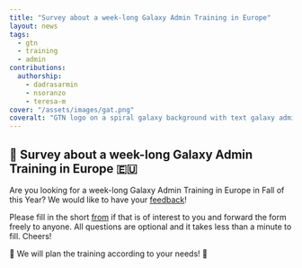 ```yaml
---
title: "Survey about a week-long Galaxy Admin Training in Europe"
layout: news
tags:
  - gtn
  - training
  - admin
contributions:
  authorship:
    - dadrasarmin
    - nsoranzo
    - teresa-m
cover: "/assets/images/gat.png"
coveralt: "GTN logo on a spiral galaxy background with text galaxy admin training"
---
```


## 🚀 Survey about a week-long Galaxy Admin Training in Europe 🇪🇺

Are you looking for a week-long Galaxy Admin Training in Europe in Fall of this Year? We would like to have your [feedback](https://docs.google.com/forms/d/e/1FAIpQLSed-4aY8bREeTFyrXyY37nCtw6UioNzPRGBLnFBR8CeXQaVBA/viewform)!

Please fill in the short [from](https://docs.google.com/forms/d/e/1FAIpQLSed-4aY8bREeTFyrXyY37nCtw6UioNzPRGBLnFBR8CeXQaVBA/viewform) if that is of interest to you and forward the form freely to anyone. All questions are optional and it takes less than a minute to fill. Cheers! 

🎉 We will plan the training according to your needs! 🎉


